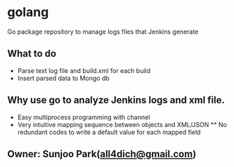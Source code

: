 # golang

Go package repository to manage logs files that Jenkins generate

## What to do 
* Parse text log file and build.xml for each build 
* Insert parsed data to Mongo db 

## Why use go to analyze Jenkins logs and xml file. 
* Easy multiprocess programming with channel 
* Very intuitive mapping sequence between objects and XML/JSON 
** No redundant codes to write a default value for each mapped field

## Owner: Sunjoo Park(all4dich@gmail.com)
